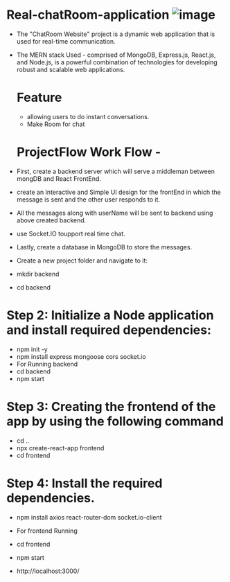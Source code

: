
# Real-chatRoom-application   ![image](https://github.com/user-attachments/assets/bf6fd00c-94c1-49e7-91f6-fd58b045f918)

- The "ChatRoom Website" project is a dynamic web application that is used for real-time communication.
- The MERN stack Used -  comprised of MongoDB, Express.js, React.js, and Node.js, is a powerful combination of technologies for developing robust and scalable web applications.

  # Feature
  
  -  allowing users to do instant conversations.
  -  Make Room for chat
 
  # ProjectFlow Work Flow -
- First, create a backend server which will serve a middleman between mongDB and React FrontEnd.
- create an Interactive and Simple UI design for the frontEnd in which the message is sent and the other user responds to it.
- All the messages along with userName will be sent to backend using above created backend.
- use Socket.IO toupport real time chat.
- Lastly, create a database in MongoDB to store the messages.

- Create a new project folder and navigate to it:
- mkdir backend
- cd backend

 # Step 2: Initialize a Node application and install required dependencies:

- npm init -y
- npm install express mongoose cors socket.io
- For Running backend
- cd backend
- npm start


# Step 3: Creating the frontend of the app by using the following command

- cd ..
- npx create-react-app frontend
- cd frontend
# Step 4: Install the required dependencies.

- npm install axios react-router-dom socket.io-client

- For frontend Running
- cd frontend
- npm start

- http://localhost:3000/




